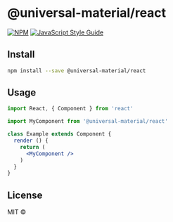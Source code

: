 # @universal-material/react

> 

[![NPM](https://img.shields.io/npm/v/@universal-material/react.svg)](https://www.npmjs.com/package/@universal-material/react) [![JavaScript Style Guide](https://img.shields.io/badge/code_style-standard-brightgreen.svg)](https://standardjs.com)

## Install

```bash
npm install --save @universal-material/react
```

## Usage

```jsx
import React, { Component } from 'react'

import MyComponent from '@universal-material/react'

class Example extends Component {
  render () {
    return (
      <MyComponent />
    )
  }
}
```

## License

MIT © [](https://github.com/)
